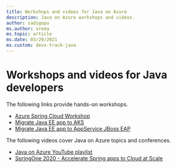 ```yaml
---
title: Workshops and videos for Java on Azure
description: Java on Azure workshops and videos.
author: sadigopu
ms.author: sreea
ms.topic: article
ms.date: 03/29/2021
ms.custom: devx-track-java
---
```


# Workshops and videos for Java developers

The following links provide hands-on workshops.

- [Azure Spring Cloud Workshop](https://github.com/microsoft/azure-spring-cloud-training)
- [Migrate Java EE app to AKS](https://github.com/microsoft/migrate-java-ee-app-to-azure-training)
- [Migrate Java EE app to AppService JBoss EAP](https://github.com/Azure-Samples/migrate-javaee-app-to-azure-training)

The following videos cover Java on Azure topics and conferences.

- [Java on Azure YouTube playlist](https://www.youtube.com/channel/UCySRyO_0qCXxnHb6p7vMFnQ/playlists)
- [SpringOne 2020 - Accelerate Spring apps to Cloud at Scale](https://www.youtube.com/watch?v=wiMUkXE3cOc)
